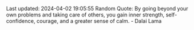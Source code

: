 Last updated: 2024-04-02 19:05:55
Random Quote: By going beyond your own problems and taking care of others, you gain inner strength, self-confidence, courage, and a greater sense of calm. - Dalai Lama
